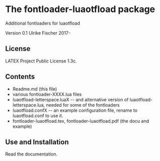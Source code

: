# The fontloader-luaotfload package

Additional fontloaders for luaotfload

Version 0.1  Ulrike Fischer 2017-


## License

LATEX Project Public License 1.3c.

## Contents

- Readme.md (this file)
- various fontloader-XXXX.lua files 
- luaotfload-letterspace.luaX -- and alternative version of luaotfload-letterspace.lua, needed for some of the fontloaders
- luaotfload.confX -- an example configuration file, rename to luaotfload.conf to use it.
- fontloader-luaotfload.tex, fontloader-luaotfload.pdf (the docu and example)


## Use and Installation

Read the documentation.

